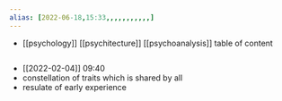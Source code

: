 ```yaml
---
alias: [2022-06-18,15:33,,,,,,,,,,,]
---
```

- [[psychology]] [[psychitecture]] [[psychoanalysis]]
table of content
```toc
```
- [[2022-02-04]] 09:40
- constellation of traits which is shared by all
- resulate of early experience